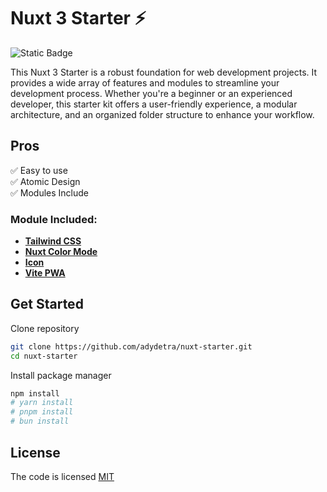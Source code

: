 # Nuxt 3 Starter ⚡️

![Static Badge](https://img.shields.io/badge/license-MIT-brightgreen?label=LICENSE)

This Nuxt 3 Starter is a robust foundation for web development projects. It provides a wide array of features and modules to streamline your development process. Whether you're a beginner or an experienced developer, this starter kit offers a user-friendly experience, a modular architecture, and an organized folder structure to enhance your workflow.

## Pros

✅ Easy to use\
✅ Atomic Design\
✅ Modules Include

### Module Included:

- **[Tailwind CSS](https://nuxt.com/modules/tailwindcss)**
- **[Nuxt Color Mode](https://nuxt.com/modules/color-mode)**
- **[Icon](https://nuxt.com/modules/icon)**
- **[Vite PWA](https://nuxt.com/modules/vite-pwa-nuxt)**

## Get Started

Clone repository

```bash
git clone https://github.com/adydetra/nuxt-starter.git
cd nuxt-starter
```

Install package manager

```bash
npm install
# yarn install
# pnpm install
# bun install
```

## License

The code is licensed [MIT](LICENSE)
